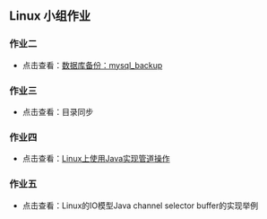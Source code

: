 ## Linux 小组作业

### 作业二
- 点击查看：[数据库备份：mysql_backup](https://gitee.com/wavelets/linux-work/tree/master/mysql_backup)

### 作业三
- 点击查看：目录同步

### 作业四
- 点击查看：[Linux上使用Java实现管道操作](https://gitee.com/wavelets/linux-work/blob/master/stream/Stream.java)

### 作业五
- 点击查看：Linux的IO模型Java channel selector buffer的实现举例